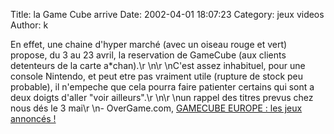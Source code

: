 Title: la Game Cube arrive
Date: 2002-04-01 18:07:23
Category: jeux videos
Author: k

En effet, une chaine d'hyper marché (avec un oiseau rouge et vert) propose, du 3 au 23 avril, la reservation de GameCube (aux clients detenteurs de la carte a*chan).\r
\n\r
\nC'est assez inhabituel, pour une console Nintendo, et peut etre pas vraiment utile (rupture de stock peu probable), il n'empeche que cela pourra faire patienter certains qui sont a deux doigts d'aller "voir ailleurs".\r
\n\r
\nun rappel des titres prevus chez nous dés le 3 mai\r
\n- OverGame.com, [GAMECUBE EUROPE : les jeux annoncés !](http://www.overgame.com/page/article.asp?artic_id=17367)